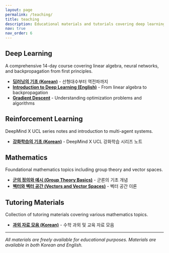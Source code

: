 ```yaml
---
layout: page
permalink: /teaching/
title: teaching
description: Educational materials and tutorials covering deep learning, reinforcement learning, mathematics, and more.
nav: true
nav_order: 6
---
```


## Deep Learning

A comprehensive 14-day course covering linear algebra, neural networks, and backpropagation from first principles.

- **[딥러닝의 기초 (Korean)](/blog/2024/deep-learning-basics/)** - 선형대수부터 역전파까지
- **[Introduction to Deep Learning (English)](/blog/2024/deep-learning-intro-en/)** - From linear algebra to backpropagation
- **[Gradient Descent](/blog/2024/gradient-descent/)** - Understanding optimization problems and algorithms

## Reinforcement Learning

DeepMind X UCL series notes and introduction to multi-agent systems.

- **[강화학습의 기초 (Korean)](/blog/2024/reinforcement-learning-basics/)** - DeepMind X UCL 강화학습 시리즈 노트

## Mathematics

Foundational mathematics topics including group theory and vector spaces.

- **[군의 정의와 예시 (Group Theory Basics)](/blog/2024/group-theory-basics/)** - 군론의 기초 개념
- **[벡터와 벡터 공간 (Vectors and Vector Spaces)](/blog/2024/vectors-and-vector-spaces/)** - 벡터 공간 이론

## Tutoring Materials

Collection of tutoring materials covering various mathematics topics.

- **[과외 자료 모음 (Korean)](/blog/2024/tutoring-materials-index/)** - 수학 과외 및 교육 자료 모음

---

*All materials are freely available for educational purposes. Materials are available in both Korean and English.*
